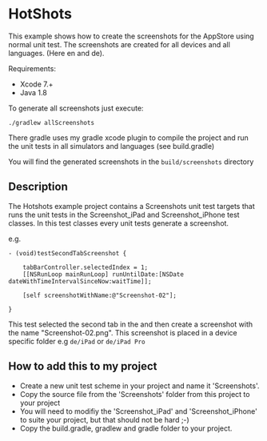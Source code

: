 # HotShots

This example shows how to create the screenshots for the AppStore using normal unit test. The screenshots are created for all devices and all languages. (Here en and de).

Requirements:
* Xcode 7.+
* Java 1.8 

To generate all screenshots just execute:

```
./gradlew allScreenshots
```

There gradle uses my gradle xcode plugin to compile the project and run the unit tests in all simulators and languages (see build.gradle)

You will find the generated screenshots in the `build/screenshots` directory


## Description

The Hotshots example project contains a Screenshots unit test targets that runs the unit tests in the Screenshot_iPad and Screenshot_iPhone test classes. In this test classes every unit tests generate a screenshot.

e.g.
```
- (void)testSecondTabScreenshot {

	tabBarController.selectedIndex = 1;
	[[NSRunLoop mainRunLoop] runUntilDate:[NSDate dateWithTimeIntervalSinceNow:waitTime]];

	[self screenshotWithName:@"Screenshot-02"];

}
```

This test selected the second tab in the and then create a screenshot with the name "Screenshot-02.png". This screenshot is placed in a device specific folder e.g `de/iPad` or `de/iPad Pro`

## How to add this to my project

* Create a new unit test scheme in your project and name it 'Screenshots'.
* Copy the source file from the 'Screenshots' folder from this project to your project
* You will need to modifiy the 'Screenshot_iPad' and 'Screenshot_iPhone' to suite your project, but that should not be hard ;-)
* Copy the build.gradle, gradlew and gradle folder to your project.

